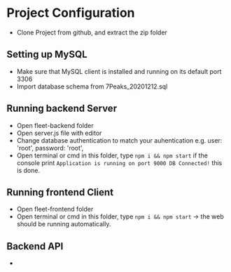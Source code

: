 # Project Configuration
- Clone Project from github, and extract the zip folder

## Setting up MySQL
- Make sure that MySQL client is installed and running on its default port 3306
- Import database schema from 7Peaks_20201212.sql 

## Running backend Server
- Open fleet-backend folder
- Open server.js file with editor
- Change database authentication to match your auhentication e.g. user: 'root', password: 'root',
- Open terminal or cmd in this folder, type `npm i && npm start` if the console print `Application is running on port 9000
DB Connected!` this is done. 

## Running frontend Client
- Open fleet-frontend folder
- Open terminal or cmd in this folder, type `npm i && npm start` -> the web should be running automatically.

## Backend API
- 